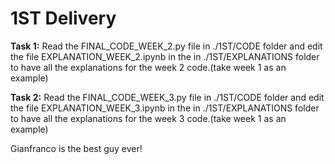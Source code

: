 # 1ST Delivery

**Task 1:** Read the FINAL_CODE_WEEK_2.py file in ./1ST/CODE folder and edit the file EXPLANATION_WEEK_2.ipynb in the in ./1ST/EXPLANATIONS folder to have all the explanations for the week 2 code.(take week 1 as an example)

**Task 2:** Read the FINAL_CODE_WEEK_3.py file in ./1ST/CODE folder and edit the file EXPLANATION_WEEK_3.ipynb in the in ./1ST/EXPLANATIONS folder to have all the explanations for the week 3 code.(take week 1 as an example)

Gianfranco is the best guy ever!

